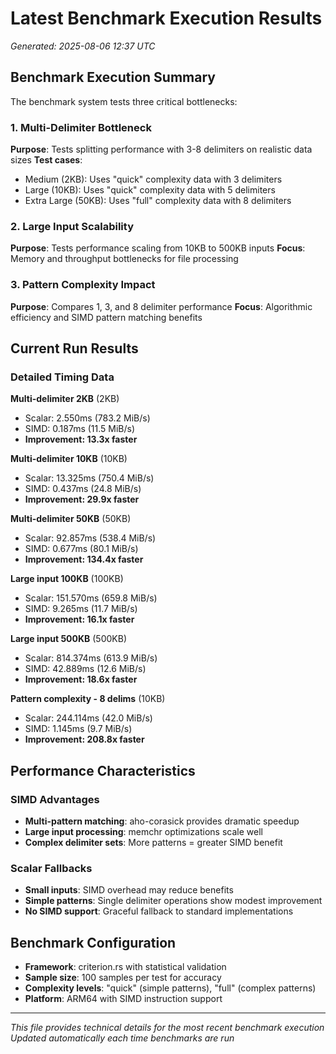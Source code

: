 # Latest Benchmark Execution Results

*Generated: 2025-08-06 12:37 UTC*

## Benchmark Execution Summary

The benchmark system tests three critical bottlenecks:

### 1. Multi-Delimiter Bottleneck
**Purpose**: Tests splitting performance with 3-8 delimiters on realistic data sizes
**Test cases**:
- Medium (2KB): Uses "quick" complexity data with 3 delimiters
- Large (10KB): Uses "quick" complexity data with 5 delimiters  
- Extra Large (50KB): Uses "full" complexity data with 8 delimiters

### 2. Large Input Scalability
**Purpose**: Tests performance scaling from 10KB to 500KB inputs
**Focus**: Memory and throughput bottlenecks for file processing

### 3. Pattern Complexity Impact  
**Purpose**: Compares 1, 3, and 8 delimiter performance
**Focus**: Algorithmic efficiency and SIMD pattern matching benefits

## Current Run Results

### Detailed Timing Data
**Multi-delimiter 2KB** (2KB)
- Scalar: 2.550ms (783.2 MiB/s)
- SIMD: 0.187ms (11.5 MiB/s)
- **Improvement: 13.3x faster**

**Multi-delimiter 10KB** (10KB)
- Scalar: 13.325ms (750.4 MiB/s)
- SIMD: 0.437ms (24.8 MiB/s)
- **Improvement: 29.9x faster**

**Multi-delimiter 50KB** (50KB)
- Scalar: 92.857ms (538.4 MiB/s)
- SIMD: 0.677ms (80.1 MiB/s)
- **Improvement: 134.4x faster**

**Large input 100KB** (100KB)
- Scalar: 151.570ms (659.8 MiB/s)
- SIMD: 9.265ms (11.7 MiB/s)
- **Improvement: 16.1x faster**

**Large input 500KB** (500KB)
- Scalar: 814.374ms (613.9 MiB/s)
- SIMD: 42.889ms (12.6 MiB/s)
- **Improvement: 18.6x faster**

**Pattern complexity - 8 delims** (10KB)
- Scalar: 244.114ms (42.0 MiB/s)
- SIMD: 1.145ms (9.7 MiB/s)
- **Improvement: 208.8x faster**


## Performance Characteristics

### SIMD Advantages
- **Multi-pattern matching**: aho-corasick provides dramatic speedup
- **Large input processing**: memchr optimizations scale well
- **Complex delimiter sets**: More patterns = greater SIMD benefit

### Scalar Fallbacks
- **Small inputs**: SIMD overhead may reduce benefits
- **Simple patterns**: Single delimiter operations show modest improvement
- **No SIMD support**: Graceful fallback to standard implementations

## Benchmark Configuration

- **Framework**: criterion.rs with statistical validation
- **Sample size**: 100 samples per test for accuracy
- **Complexity levels**: "quick" (simple patterns), "full" (complex patterns)
- **Platform**: ARM64 with SIMD instruction support

---

*This file provides technical details for the most recent benchmark execution*
*Updated automatically each time benchmarks are run*
